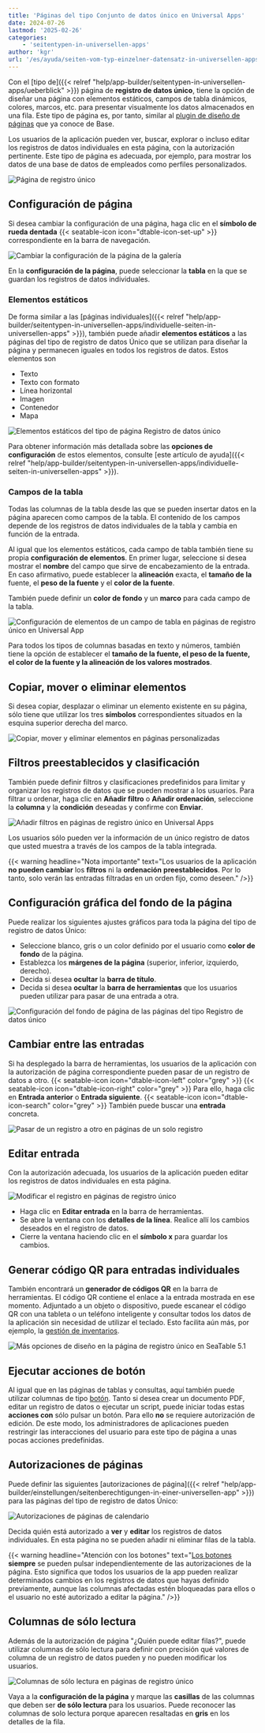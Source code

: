 ```yaml
---
title: 'Páginas del tipo Conjunto de datos único en Universal Apps'
date: 2024-07-26
lastmod: '2025-02-26'
categories:
    - 'seitentypen-in-universellen-apps'
author: 'kgr'
url: '/es/ayuda/seiten-vom-typ-einzelner-datensatz-in-universellen-apps'
---
```


Con el [tipo de]({{< relref "help/app-builder/seitentypen-in-universellen-apps/ueberblick" >}}) página de **registro de datos único**, tiene la opción de diseñar una página con elementos estáticos, campos de tabla dinámicos, colores, marcos, etc. para presentar visualmente los datos almacenados en una fila. Este tipo de página es, por tanto, similar al [plugin de diseño de páginas](https://seatable.io/es/docs/seitendesign-plugin/anleitung-zum-seitendesign-plugin/) que ya conoce de Base.

Los usuarios de la aplicación pueden ver, buscar, explorar o incluso editar los registros de datos individuales en esta página, con la autorización pertinente. Este tipo de página es adecuada, por ejemplo, para mostrar los datos de una base de datos de empleados como perfiles personalizados.

![Página de registro único](images/Single-Record-Page-min.gif)

## Configuración de página

Si desea cambiar la configuración de una página, haga clic en el **símbolo de rueda dentada** {{< seatable-icon icon="dtable-icon-set-up" >}} correspondiente en la barra de navegación.

![Cambiar la configuración de la página de la galería](images/Einstellungen-der-Galerieseite-aendern.png)

En la **configuración de la página**, puede seleccionar la **tabla** en la que se guardan los registros de datos individuales.

### Elementos estáticos

De forma similar a las [páginas individuales]({{< relref "help/app-builder/seitentypen-in-universellen-apps/individuelle-seiten-in-universellen-apps" >}}), también puede añadir **elementos estáticos** a las páginas del tipo de registro de datos Único que se utilizan para diseñar la página y permanecen iguales en todos los registros de datos. Estos elementos son

- Texto
- Texto con formato
- Línea horizontal
- Imagen
- Contenedor
- Mapa

![Elementos estáticos del tipo de página Registro de datos único](images/Statische-Elemente-des-Seitentyps-Einzelner-Datensatz.png)

Para obtener información más detallada sobre las **opciones de configuración** de estos elementos, consulte [este artículo de ayuda]({{< relref "help/app-builder/seitentypen-in-universellen-apps/individuelle-seiten-in-universellen-apps" >}}).

### Campos de la tabla

Todas las columnas de la tabla desde las que se pueden insertar datos en la página aparecen como campos de la tabla. El contenido de los campos depende de los registros de datos individuales de la tabla y cambia en función de la entrada.

Al igual que los elementos estáticos, cada campo de tabla también tiene su propia **configuración de elementos**. En primer lugar, seleccione si desea mostrar el **nombre** del campo que sirve de encabezamiento de la entrada. En caso afirmativo, puede establecer la **alineación** exacta, el **tamaño de la** fuente, el **peso de la fuente** y el **color de la fuente**.

También puede definir un **color de fondo** y un **marco** para cada campo de la tabla.

![Configuración de elementos de un campo de tabla en páginas de registro único en Universal App](images/Element-settings-of-a-table-field-on-Single-Record-Pages-in-the-Universal-App.png)

Para todos los tipos de columnas basadas en texto y números, también tiene la opción de establecer el **tamaño de la fuente, el peso de la fuente, el color de la fuente y la alineación de los valores mostrados**.

## Copiar, mover o eliminar elementos

Si desea copiar, desplazar o eliminar un elemento existente en su página, sólo tiene que utilizar los tres **símbolos** correspondientes situados en la esquina superior derecha del marco.

![Copiar, mover y eliminar elementos en páginas personalizadas](images/Copy-move-and-delete-elements-on-custom-pages.gif)

## Filtros preestablecidos y clasificación

También puede definir filtros y clasificaciones predefinidos para limitar y organizar los registros de datos que se pueden mostrar a los usuarios. Para filtrar u ordenar, haga clic en **Añadir filtro** o **Añadir ordenación**, seleccione la **columna** y la **condición** deseadas y confirme con **Enviar**.

![Añadir filtros en páginas de registro único en Universal Apps](images/Add-filters-on-Single-Record-pages-in-Universal-Apps.png)

Los usuarios sólo pueden ver la información de un único registro de datos que usted muestra a través de los campos de la tabla integrada.

{{< warning  headline="Nota importante"  text="Los usuarios de la aplicación **no pueden cambiar** los **filtros** ni la **ordenación** **preestablecidos**. Por lo tanto, solo verán las entradas filtradas en un orden fijo, como deseen." />}}

## Configuración gráfica del fondo de la página

Puede realizar los siguientes ajustes gráficos para toda la página del tipo de registro de datos Único:

- Seleccione blanco, gris o un color definido por el usuario como **color de fondo** de la página.
- Establezca los **márgenes de la página** (superior, inferior, izquierdo, derecho).
- Decida si desea **ocultar** la **barra de título**.
- Decida si desea **ocultar** la **barra de herramientas** que los usuarios pueden utilizar para pasar de una entrada a otra.

![Configuración del fondo de página de las páginas del tipo Registro de datos único](images/Seitenhintergrund-Einstellungen-von-Seiten-des-Typs-Einzelner-Datensatz.png)

## Cambiar entre las entradas

Si ha desplegado la barra de herramientas, los usuarios de la aplicación con la autorización de página correspondiente pueden pasar de un registro de datos a otro. {{< seatable-icon icon="dtable-icon-left" color="grey" >}} {{< seatable-icon icon="dtable-icon-right" color="grey" >}} Para ello, haga clic en **Entrada** **anterior** o **Entrada siguiente**. {{< seatable-icon icon="dtable-icon-search" color="grey" >}} También puede buscar una **entrada** concreta.

![Pasar de un registro a otro en páginas de un solo registro](images/Switch-between-records-on-single-record-pages.gif)

## Editar entrada

Con la autorización adecuada, los usuarios de la aplicación pueden editar los registros de datos individuales en esta página.

![Modificar el registro en páginas de registro único](images/Modify-record-on-single-record-pages.gif)

- Haga clic en **Editar entrada** en la barra de herramientas.
- Se abre la ventana con los **detalles de la línea**. Realice allí los cambios deseados en el registro de datos.
- Cierre la ventana haciendo clic en el **símbolo x** para guardar los cambios.

## Generar código QR para entradas individuales

También encontrará un **generador de códigos QR** en la barra de herramientas. El código QR contiene el enlace a la entrada mostrada en ese momento. Adjuntado a un objeto o dispositivo, puede escanear el código QR con una tableta o un teléfono inteligente y consultar todos los datos de la aplicación sin necesidad de utilizar el teclado. Esto facilita aún más, por ejemplo, la [gestión de inventarios](https://seatable.io/es/inventarliste-vorlagen/).

![Más opciones de diseño en la página de registro único en SeaTable 5.1](images/SingleRecordPage.png)

## Ejecutar acciones de botón

Al igual que en las páginas de tablas y consultas, aquí también puede utilizar columnas de tipo [botón](https://seatable.io/es/docs/andere-spalten/die-schaltflaeche/). Tanto si desea crear un documento PDF, editar un registro de datos o ejecutar un script, puede iniciar todas estas **acciones con** sólo pulsar un botón. Para ello **no** se requiere autorización de edición. De este modo, los administradores de aplicaciones pueden restringir las interacciones del usuario para este tipo de página a unas pocas acciones predefinidas.

## Autorizaciones de páginas

Puede definir las siguientes [autorizaciones de página]({{< relref "help/app-builder/einstellungen/seitenberechtigungen-in-einer-universellen-app" >}}) para las páginas del tipo de registro de datos Único:

![Autorizaciones de páginas de calendario](images/Seitenberechtigungen-von-Kalenderseiten.png)

Decida quién está autorizado a **ver** y **editar** los registros de datos individuales. En esta página no se pueden añadir ni eliminar filas de la tabla.

{{< warning  headline="Atención con los botones"  text="[Los botones](https://seatable.io/es/docs/andere-spalten/die-schaltflaeche/) **siempre** se pueden pulsar independientemente de las autorizaciones de la página. Esto significa que todos los usuarios de la app pueden realizar determinados cambios en los registros de datos que hayas definido previamente, aunque las columnas afectadas estén bloqueadas para ellos o el usuario no esté autorizado a editar la página." />}}

## Columnas de sólo lectura

Además de la autorización de página "¿Quién puede editar filas?", puede utilizar columnas de sólo lectura para definir con precisión qué valores de columna de un registro de datos pueden y no pueden modificar los usuarios.

![Columnas de sólo lectura en páginas de registro único](images/Read-only-columns-on-single-record-pages.png)

Vaya a la **configuración de la página** y marque las **casillas** de las columnas que deben ser **de sólo lectura** para los usuarios. Puede reconocer las columnas de solo lectura porque aparecen resaltadas en **gris** en los detalles de la fila.
